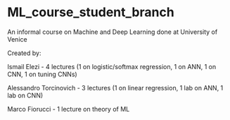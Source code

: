 # ML_course_student_branch
An informal course on Machine and Deep Learning done at University of Venice

Created by:

Ismail Elezi - 4 lectures (1 on logistic/softmax regression, 1 on ANN, 1 on CNN, 1 on tuning CNNs)

Alessandro Torcinovich - 3 lectures (1 on linear regression, 1 lab on ANN, 1 lab on CNN)

Marco Fiorucci - 1 lecture on theory of ML
